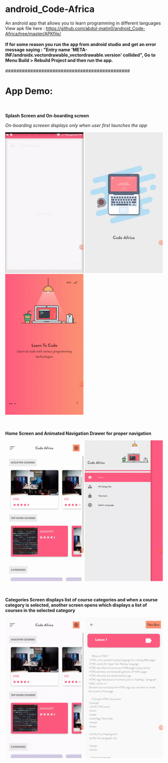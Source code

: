 # android_Code-Africa
An android app that allows you to learn programming in different languages<br>
View apk file here : <a href="https://github.com/abdul-matin0/android_Code-Africa/tree/master/APKfile" target="_blank">https://github.com/abdul-matin0/android_Code-Africa/tree/master/APKfile/</a>
<br><br>
<strong>If for some reason you run the app from android studio and get an error message saying : "Entry name 'META-INF/androidx.vectordrawable_vectordrawable.version' collided", Go to Menu Build > Rebuild Project and then run the app.</strong>
<br><br>
#############################################

# App Demo:
<br>
<br>
<b>Splash Screen and On-boarding screen </b>
<br>
<p><em>On-boarding screeen displays only when user first launches the app</em></p>
<p>
  <img src="https://github.com/abdul-matin0/android_Code-Africa/blob/master/CodeAfrica/screenshots/codeafrica-splash-onboard.gif" height="450px" width="250px">
  <img src="https://github.com/abdul-matin0/android_Code-Africa/blob/master/CodeAfrica/screenshots/splash_screen.jpg" height="450px" width="250px">
  <img src="https://github.com/abdul-matin0/android_Code-Africa/blob/master/CodeAfrica/screenshots/onboarding_screen.jpg" height="450px" width="250px">
</p>

<br><br>
<b>Home Screen and Animated Navigation Drawer for proper navigation</b>
<br>
<p>
  <img src="https://github.com/abdul-matin0/android_Code-Africa/blob/master/CodeAfrica/screenshots/home_screen.jpg" height="450px" width="250px">
  <img src="https://github.com/abdul-matin0/android_Code-Africa/blob/master/CodeAfrica/screenshots/navigation_drawer.jpg" height="450px" width="250px">
</p>

<br><br>
<b>Categories Screen displays list of course categories and when a course category is selected, another screen opens which displays a list of courses in the selected category</b>
<br>
<p>
  <img src="https://github.com/abdul-matin0/android_Code-Africa/blob/master/CodeAfrica/screenshots/codeafrica-categories.gif" height="450px" width="250px">
  <img src="https://github.com/abdul-matin0/android_Code-Africa/blob/master/CodeAfrica/screenshots/lesson.jpg" height="450px" width="250px">
</p>

